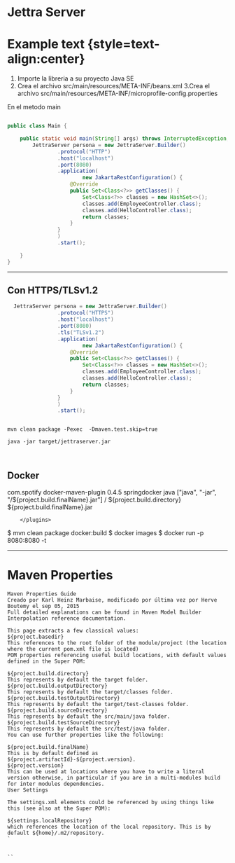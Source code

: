 # Jettra Server

# Example text {style=text-align:center}

1. Importe la libreria a su proyecto Java SE
2. Crea el archivo src/main/resources/META-INF/beans.xml
3.Crea el archivo src/main/resources/META-INF/microprofile-config.properties

En el metodo main

```java

public class Main {

    public static void main(String[] args) throws InterruptedException, ExecutionException, IOException {
        JettraServer persona = new JettraServer.Builder()
                .protocol("HTTP")
                .host("localhost")
                .port(8080)
                .application(
                        new JakartaRestConfiguration() {
                    @Override
                    public Set<Class<?>> getClasses() {
                        Set<Class<?>> classes = new HashSet<>();
                        classes.add(EmployeeController.class);
                        classes.add(HelloController.class);
                        return classes;
                    }
                }
                )
                .start();

    }
}


```

---

## Con HTTPS/TLSv1.2

```java
  JettraServer persona = new JettraServer.Builder()
                .protocol("HTTPS")
                .host("localhost")
                .port(8080)
                .tls("TLSv1.2")
                .application(
                        new JakartaRestConfiguration() {
                    @Override
                    public Set<Class<?>> getClasses() {
                        Set<Class<?>> classes = new HashSet<>();
                        classes.add(EmployeeController.class);
                        classes.add(HelloController.class);
                        return classes;
                    }
                }
                )
                .start();

```



```shell

mvn clean package -Pexec  -Dmaven.test.skip=true  

java -jar target/jettraserver.jar



```
## Docker


 <plugins>
            <plugin>
                <groupId>com.spotify</groupId>
                <artifactId>docker-maven-plugin</artifactId>
                <version>0.4.5</version>
                <configuration>
                    <imageName>springdocker</imageName>
                    <baseImage>java</baseImage>
                    <entryPoint>["java", "-jar", "/${project.build.finalName}.jar"]</entryPoint>
                    <resources>
                        <resource>
                            <targetPath>/</targetPath>
                            <directory>${project.build.directory}</directory>
                            <include>${project.build.finalName}.jar</include>
                        </resource>
                    </resources>
                </configuration>
            </plugin>
          
        </plugins>


$ mvn clean package docker:build
$ docker images
$ docker run -p 8080:8080 -t <image name>



---
# Maven Properties

```
Maven Properties Guide
Creado por Karl Heinz Marbaise, modificado por última vez por Herve Boutemy el sep 05, 2015
Full detailed explanations can be found in Maven Model Builder Interpolation reference documentation.

This page extracts a few classical values:
${project.basedir} 
This references to the root folder of the module/project (the location where the current pom.xml file is located)
POM properties referencing useful build locations, with default values defined in the Super POM:

${project.build.directory}
This represents by default the target folder.
${project.build.outputDirectory}
This represents by default the target/classes folder.
${project.build.testOutputDirectory}
This represents by default the target/test-classes folder.
${project.build.sourceDirectory}
This represents by default the src/main/java folder.
${project.build.testSourceDirectory}
This represents by default the src/test/java folder.
You can use further properties like the following:

${project.build.finalName}
This is by default defined as ${project.artifactId}-${project.version}.
${project.version}
This can be used at locations where you have to write a literal version otherwise, in particular if you are in a multi-modules build for inter modules dependencies.
User Settings

The settings.xml elements could be referenced by using things like this (see also at the Super POM):

${settings.localRepository}
which references the location of the local repository. This is by default ${home}/.m2/repository.
`


``